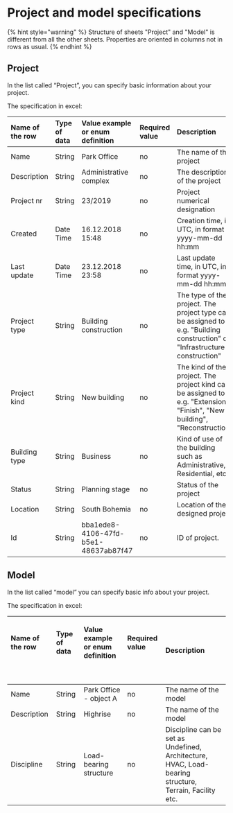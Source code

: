 # Project and model specifications

{% hint style="warning" %}
Structure of sheets "Project" and "Model" is different from all the other sheets. Properties are oriented in columns not in rows as usual.
{% endhint %}

## Project

In the list called “Project”, you can specify basic information about your project.

The specification in excel:

| Name of the row | Type of data | Value example or enum definition | Required value | Description |
| :--- | :--- | :--- | :--- | :--- |
| Name | String | Park Office | no | The name of the project |
| Description | String | Administrative complex | no | The description of the project |
| Project nr | String | 23/2019 | no | Project numerical designation |
| Created | Date Time | 16.12.2018 15:48 | no | Creation time, in UTC, in format yyyy-mm-dd hh:mm |
| Last update | Date Time | 23.12.2018 23:58 | no | Last update time, in UTC, in format yyyy-mm-dd hh:mm |
| Project type | String | Building construction | no | The type of the project. The project type can be assigned to e.g. "Building construction" or "Infrastructure construction" |
| Project kind | String | New building | no | The kind of the project. The project kind can be assigned to e.g. "Extension", "Finish", "New building", "Reconstruction" |
| Building type | String | Business | no | Kind of use of the building such as Administrative, Residential, etc… |
| Status | String | Planning stage | no | Status of the project |
| Location | String | South Bohemia | no | Location of the designed project |
| Id | String | bba1ede8-4106-47fd-b5e1-48637ab87f47 | no | ID of project. |

## Model

In the list called “model” you can specify basic info about your project.

The specification in excel:

<table>
  <thead>
    <tr>
      <th style="text-align:left">
        <p>Name of the row
          <br />
        </p>
        <p>
          <br />
        </p>
      </th>
      <th style="text-align:left">
        <p>Type of data
          <br />
        </p>
        <p>
          <br />
        </p>
      </th>
      <th style="text-align:left">
        <p>Value example or enum definition
          <br />
        </p>
        <p>
          <br />
        </p>
      </th>
      <th style="text-align:left">
        <p>Required value
          <br />
        </p>
        <p>
          <br />
        </p>
      </th>
      <th style="text-align:left">Description</th>
    </tr>
  </thead>
  <tbody>
    <tr>
      <td style="text-align:left">Name</td>
      <td style="text-align:left">String</td>
      <td style="text-align:left">Park Office - object A</td>
      <td style="text-align:left">no</td>
      <td style="text-align:left">The name of the model
        <br />
      </td>
    </tr>
    <tr>
      <td style="text-align:left">Description</td>
      <td style="text-align:left">String</td>
      <td style="text-align:left">Highrise</td>
      <td style="text-align:left">no</td>
      <td style="text-align:left">The name of the model
        <br />
      </td>
    </tr>
    <tr>
      <td style="text-align:left">Discipline</td>
      <td style="text-align:left">String</td>
      <td style="text-align:left">Load-bearing structure</td>
      <td style="text-align:left">no</td>
      <td style="text-align:left">Discipline can be set as Undefined, Architecture, HVAC, Load-bearing structure,
        Terrain, Facility etc.
        <br />
      </td>
    </tr>
  </tbody>
</table>

